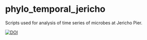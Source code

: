 # phylo_temporal_jericho
Scripts used for analysis of time series of microbes at Jericho Pier.

[![DOI](https://zenodo.org/badge/DOI/10.5281/zenodo.2554772.svg)](https://doi.org/10.5281/zenodo.2554772)
